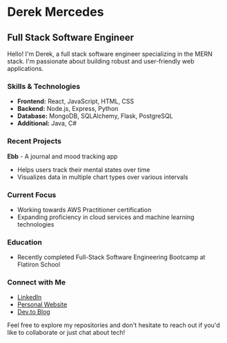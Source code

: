 # Derek Mercedes

## Full Stack Software Engineer

Hello! I'm Derek, a full stack software engineer specializing in the MERN stack. I'm passionate about building robust and user-friendly web applications.

### Skills & Technologies

- **Frontend:** React, JavaScript, HTML, CSS
- **Backend:** Node.js, Express, Python
- **Database:** MongoDB, SQLAlchemy, Flask, PostgreSQL
- **Additional:** Java, C#

### Recent Projects

**Ebb** - A journal and mood tracking app
- Helps users track their mental states over time
- Visualizes data in multiple chart types over various intervals

### Current Focus

- Working towards AWS Practitioner certification
- Expanding proficiency in cloud services and machine learning technologies

### Education

- Recently completed Full-Stack Software Engineering Bootcamp at Flatiron School

### Connect with Me

- [LinkedIn](https://www.linkedin.com/in/derek-mercedes)
- [Personal Website](https://www.derekmercedes.com)
- [Dev.to Blog](https://www.dev.to/crossthebluesky)

Feel free to explore my repositories and don't hesitate to reach out if you'd like to collaborate or just chat about tech!

